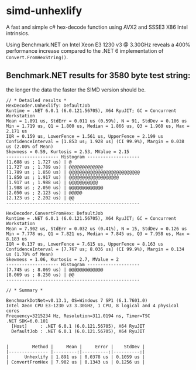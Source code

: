 # simd-unhexlify
A fast and simple c# hex-decode function using AVX2 and SSSE3 X86 Intel intrinsics.

Using Benchmark.NET on Intel Xeon E3 1230 v3 @ 3.30GHz reveals a 400% performance increase compared to the .NET 6 implementation of `Convert.FromHexString()`.

## Benchmark.NET results for 3580 byte test string:

the longer the data the faster the SIMD version should be.

```
// * Detailed results *
HexDecoder.Unhexlify: DefaultJob
Runtime = .NET 6.0.1 (6.0.121.56705), X64 RyuJIT; GC = Concurrent Workstation
Mean = 1.891 us, StdErr = 0.011 us (0.59%), N = 91, StdDev = 0.106 us
Min = 1.719 us, Q1 = 1.800 us, Median = 1.866 us, Q3 = 1.960 us, Max = 2.171 us
IQR = 0.159 us, LowerFence = 1.561 us, UpperFence = 2.199 us
ConfidenceInterval = [1.853 us; 1.928 us] (CI 99.9%), Margin = 0.038 us (2.00% of Mean)
Skewness = 0.59, Kurtosis = 2.53, MValue = 2.15
-------------------- Histogram --------------------
[1.688 us ; 1.727 us) | @
[1.727 us ; 1.789 us) | @@@@@@@@@@@@@
[1.789 us ; 1.850 us) | @@@@@@@@@@@@@@@@@@@@@@@@@@@
[1.850 us ; 1.917 us) | @@@@@@@@@@@@@@@@@@@
[1.917 us ; 1.988 us) | @@@@@@@@@@@
[1.988 us ; 2.050 us) | @@@@@@@@@@@@@
[2.050 us ; 2.123 us) | @@@@@
[2.123 us ; 2.202 us) | @@
---------------------------------------------------

HexDecoder.ConvertFromHex: DefaultJob
Runtime = .NET 6.0.1 (6.0.121.56705), X64 RyuJIT; GC = Concurrent Workstation
Mean = 7.902 us, StdErr = 0.032 us (0.41%), N = 15, StdDev = 0.126 us
Min = 7.778 us, Q1 = 7.821 us, Median = 7.845 us, Q3 = 7.958 us, Max = 8.183 us
IQR = 0.137 us, LowerFence = 7.615 us, UpperFence = 8.163 us
ConfidenceInterval = [7.767 us; 8.036 us] (CI 99.9%), Margin = 0.134 us (1.70% of Mean)
Skewness = 1.06, Kurtosis = 2.7, MValue = 2
-------------------- Histogram --------------------
[7.745 us ; 8.069 us) | @@@@@@@@@@@@@
[8.069 us ; 8.250 us) | @@
---------------------------------------------------

// * Summary *

BenchmarkDotNet=v0.13.1, OS=Windows 7 SP1 (6.1.7601.0)
Intel Xeon CPU E3-1230 v3 3.30GHz, 1 CPU, 8 logical and 4 physical cores
Frequency=3215234 Hz, Resolution=311.0194 ns, Timer=TSC
.NET SDK=6.0.101
  [Host]     : .NET 6.0.1 (6.0.121.56705), X64 RyuJIT
  DefaultJob : .NET 6.0.1 (6.0.121.56705), X64 RyuJIT


|         Method |     Mean |     Error |    StdDev |
|--------------- |---------:|----------:|----------:|
|      Unhexlify | 1.891 us | 0.0378 us | 0.1059 us |
| ConvertFromHex | 7.902 us | 0.1343 us | 0.1256 us |
```
